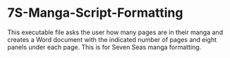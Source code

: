 # 7S-Manga-Script-Formatting
This executable file asks the user how many pages are in their manga and creates a Word document with the indicated number of pages and eight panels under each page. This is for Seven Seas manga formatting.
